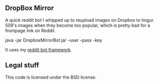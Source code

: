 DropBox Mirror
--------------

A quick reddit bot I whipped up to reupload images on Dropbox to Imgur. 
509's images when they become too popular, which is pretty bad for a
frontpage link on Reddit. 

java -jar DropboxMirrorBot.jar -user <user> -pass <pass> -key <imgur api key>

It uses my [reddit bot framework](https://github.com/yetanotherx/RedditBot).

Legal stuff
-----------

This code is licensed under the BSD license.
